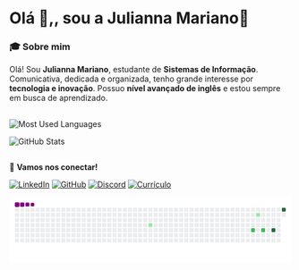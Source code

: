 
# Olá 👋,, sou a Julianna Mariano💫

### 🎓 Sobre mim
Olá! Sou **Julianna Mariano**, estudante de **Sistemas de Informação**. Comunicativa, dedicada e organizada, tenho grande interesse por **tecnologia e inovação**. Possuo **nível avançado de inglês** e estou sempre em busca de aprendizado.
 ##

![Most Used Languages](https://github-readme-stats-git-masterrstaa-rickstaa.vercel.app/api/top-langs/?username=juliannamariano&layout=compact&bg_color=#FFFFFF&border_color=30A3DC&title_color=E94D5F&text_color=FFF)

![GitHub Stats](https://github-readme-stats.vercel.app/api?username=juliannamariano&theme=transparent&bg_color=#FFFFFF&border_color=30A3DC&show_icons=true&icon_color=30A3DC&title_color=E94D5F&text_color=000) 

##

📩 **Vamos nos conectar!** 

[![LinkedIn](https://img.shields.io/badge/LinkedIn-0077B5?style=for-the-badge&logo=linkedin&logoColor=white)](https://www.linkedin.com/in/juliannamariano/)
[![GitHub](https://img.shields.io/badge/GitHub-100000?style=for-the-badge&logo=github&logoColor=white)]( https://github.com/juliannamariano)
[![Discord](https://img.shields.io/badge/Discord-7289DA?style=for-the-badge&logo=discord&logoColor=white)](https://discord.com/channels/@juumarianoo/)
[![Currículo](https://img.shields.io/badge/-Currículo-000?style=for-the-badge&logo=microsoft-outlook&logoColor=007BFF)](https://docs.google.com/document/d/1NBjdXcXTQkjby0JWtnhhd0q9pPCpjdF37f7s9fSrV9k/edit?usp=sharing)

![snake gif](https://github.com/juliannamariano/juliannamariano/blob/output/github-contribution-grid-snake.gif)
##
